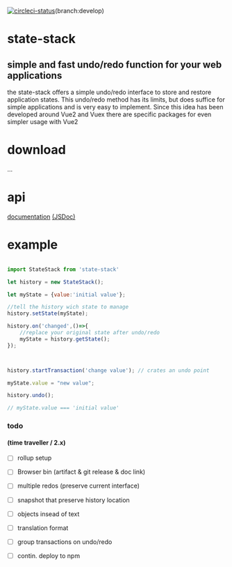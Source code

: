 
[![circleci-status](https://circleci.com/gh/dasdeck/state-stack/tree/develop.png?style=shield&circle-token=b9eb523df1ac2cba1124e96452aab43a4686d6ac
)](https://circleci.com/gh/dasdeck/state-stack)(branch:develop)

# state-stack
## simple and fast undo/redo function for your web applications

the state-stack offers a simple undo/redo interface to store and restore application states.
This undo/redo method has its limits, but does suffice for simple applications
and is very easy to implement.
Since this idea has been developed around Vue2 and Vuex there are specific packages
for even simpler usage with Vue2

# download 

...

# api

[documentation](https://hook.io/dasdeck/getmanual/state-stack)
[(JSDoc)](https://jsdoc.org)

# example



```javascript

import StateStack from 'state-stack'

let history = new StateStack();

let myState = {value:'initial value'};

//tell the history wich state to manage
history.setState(myState);

history.on('changed',()=>{
    //replace your original state after undo/redo
    myState = history.getState();
});



history.startTransaction('change value'); // crates an undo point

myState.value = "new value";

history.undo();

// myState.value === 'initial value'

```


### todo
#### (time traveller / 2.x)

- [ ] rollup setup
- [ ] Browser bin (artifact & git release & doc link)
- [ ] multiple redos (preserve current interface)
- [ ] snapshot that preserve history location
- [ ] objects insead of text
- [ ] translation format
- [ ] group transactions on undo/redo
- [ ] contin. deploy to npm

